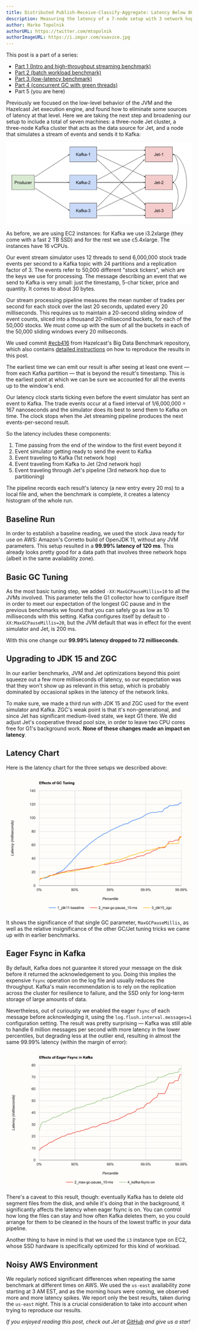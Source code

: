 ```yaml
---
title: Distributed Publish-Receive-Classify-Aggregate: Latency Below 80 ms
description: Measuring the latency of a 7-node setup with 3 network hops
author: Marko Topolnik
authorURL: https://twitter.com/mtopolnik
authorImageURL: https://i.imgur.com/xuavzce.jpg
---
```


This post is a part of a series:

- [Part 1 (Intro and high-throughput streaming
  benchmark)](/blog/2020/06/09/jdk-gc-benchmarks-part1)
- [Part 2 (batch workload benchmark)](/blog/2020/06/09/jdk-gc-benchmarks-part2)
- [Part 3 (low-latency benchmark)](/blog/2020/06/23/jdk-gc-benchmarks-rematch)
- [Part 4 (concurrent GC with green threads)](/blog/2020/08/05/gc-tuning-for-jet)
- Part 5 (you are here)

Previously we focused on the low-level behavior of the JVM and the
Hazelcast Jet execution engine, and found how to eliminate some sources
of latency at that level. Here we are taking the next step and
broadening our setup to include a total of seven machines: a three-node
Jet cluster, a three-node Kafka cluster that acts as the data source for
Jet, and a node that simulates a stream of events and sends it to Kafka:

![Cluster Setup](assets/2020-10-20_big-data-benchmark-1.svg)

As before, we are using EC2 instances: for Kafka we use i3.2xlarge (they
come with a fast 2 TB SSD) and for the rest we use c5.4xlarge. The
instances have 16 vCPUs.

Our event stream simulator uses 12 threads to send 6,000,000 stock trade
events per second to a Kafka topic with 24 partitions and a replication
factor of 3\. The events refer to 50,000 different "stock tickers",
which are the keys we use for processing. The message describing an
event that we send to Kafka is very small: just the timestamp, 5-char
ticker, price and quantity. It comes to about 30 bytes.

Our stream processing pipeline measures the mean number of trades per
second for each stock over the last 20 seconds, updated every 20
milliseconds. This requires us to maintain a 20-second sliding window of
event counts, sliced into a thousand 20-millisecond buckets, for each of
the 50,000 stocks. We must come up with the sum of all the buckets in
each of the 50,000 sliding windows every 20 millseconds.

We used commit
[#ecb416](https://github.com/hazelcast/big-data-benchmark/commit/ecb4166cb69ba0831f2eed1451e67bae655fcf90)
from Hazelcast's Big Data Benchmark repository, which also contains
[detailed instructions](https://github.com/hazelcast/big-data-benchmark/blob/master/trade-monitor/README.md) on how to reproduce the results in this
post.

The earliest time we can emit our result is after seeing at least one
event &mdash; from each Kafka partition &mdash; that is beyond the
result's timestamp. This is the earliest point at which we can be sure
we accounted for all the events up to the window's end.

Our latency clock starts ticking even before the event simulator has
sent an event to Kafka. The trade events occur at a fixed interval of
1/6,000,000 = 167 nanoseconds and the simulator does its best to send
them to Kafka on time. The clock stops when the Jet streaming pipeline
produces the next events-per-second result.

So the latency includes these components:

1. Time passing from the end of the window to the first event beyond it
2. Event simulator getting ready to send the event to Kafka
3. Event traveling to Kafka (1st network hop)
4. Event traveling from Kafka to Jet (2nd network hop)
5. Event traveling through Jet's pipeline (3rd network hop due to
   partitioning)

The pipeline records each result's latency (a new entry every 20 ms) to
a local file and, when the benchmark is complete, it creates a latency
histogram of the whole run.

## Baseline Run

In order to establish a baseline reading, we used the stock Java ready
for use on AWS: Amazon's Corretto build of OpenJDK 11, without any JVM
parameters. This setup resulted in a **99.99% latency of 120 ms**. This
already looks pretty good for a data path that involves three network
hops (albeit in the same availability zone).

## Basic GC Tuning

As the most basic tuning step, we added `-XX:MaxGCPauseMillis=10` to all
the JVMs involved. This parameter tells the G1 collector how to
configure itself in order to meet our expectation of the longest GC
pause and in the previous benchmarks we found that you can safely go as
low as 10 milliseconds with this setting. Kafka configures itself by
default to `-XX:MaxGCPauseMillis=20`, but the JVM default that was in
effect for the event simulator and Jet, is 200 ms.

With this one change our **99.99% latency dropped to 72 milliseconds**.

## Upgrading to JDK 15 and ZGC

In our earlier benchmarks, JVM and Jet optimizations beyond this point
squeeze out a few more milliseconds of latency, so our expectation was
that they won't show up as relevant in this setup, which is probably
dominated by occasional spikes in the latency of the network links.

To make sure, we made a third run with JDK 15 and ZGC used for the event
simulator and Kafka. ZGC's weak point is that it's non-generational, and
since Jet has significant medium-lived state, we kept G1 there. We did
adjust Jet's cooperative thread pool size, in order to leave two CPU
cores free for G1's background work. **None of these changes made an
impact on latency**.

## Latency Chart

Here is the latency chart for the three setups we described above:

![Effects of GC Tuning](assets/2020-10-20_histo-gc-tuning.png)

It shows the significance of that single GC parameter, `MaxGCPauseMillis`,
as well as the relative insignificance of the other GC/Jet tuning tricks
we came up with in earlier benchmarks.

## Eager Fsync in Kafka

By default, Kafka does not guarantee it stored your message on the disk
before it returned the acknowledgement to you. Doing this implies the
expensive `fsync` operation on the log file and usually reduces the
throughput. Kafka's main recommendation is to rely on the replication
across the cluster for resilience to failure, and the SSD only for
long-term storage of large amounts of data.

Nevertheless, out of curiousity we enabled the eager `fsync` of each
message before acknowledging it, using the
`log.flush.interval.messages=1` configuration setting. The result was
pretty surprising &mdash; Kafka was still able to handle 6 million
messages per second with more latency in the lower percentiles, but
degrading less at the outlier end, resulting in almost the same 99.99%
latency (within the margin of error):

![Effects Eager Fsync](assets/2020-10-20_histo-kafka-fsync.png)

There's a caveat to this result, though: eventually Kafka has to delete
old segment files from the disk, and while it's doing that in the
background, it significantly affects the latency when eager fsync is on.
You can control how long the files can stay and how often Kafka deletes
them, so you could arrange for them to be cleaned in the hours of the
lowest traffic in your data pipeline.

Another thing to have in mind is that we used the `i3` instance type on
EC2, whose SSD hardware is specifically optimized for this kind of
workload.

## Noisy AWS Environment

We regularly noticed significant differences when repeating the same
benchmark at different times on AWS. We used the `us-east` availability
zone starting at 3 AM EST, and as the morning hours were coming, we
observed more and more latency spikes. We report only the best results,
taken during the `us-east` night. This is a crucial consideration to
take into account when trying to reproduce our results.

_If you enjoyed reading this post, check out Jet at
[GitHub](https://github.com/hazelcast/hazelcast-jet) and give us a
star!_
